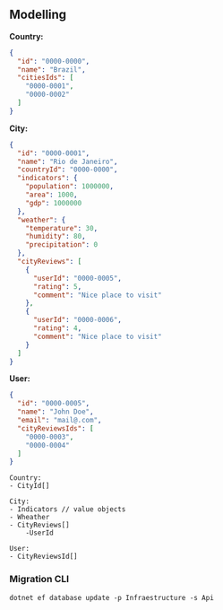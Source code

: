 ## Modelling

**Country:**

```json 
{
  "id": "0000-0000",
  "name": "Brazil",
  "citiesIds": [
    "0000-0001",
    "0000-0002"
  ]
}
```
**City:**

```json
{
  "id": "0000-0001",
  "name": "Rio de Janeiro",
  "countryId": "0000-0000",
  "indicators": {
    "population": 1000000,
    "area": 1000,
    "gdp": 1000000
  },
  "weather": {
    "temperature": 30,
    "humidity": 80,
    "precipitation": 0
  },
  "cityReviews": [
    {
      "userId": "0000-0005",
      "rating": 5,
      "comment": "Nice place to visit"
    },
    {
      "userId": "0000-0006",
      "rating": 4,
      "comment": "Nice place to visit"
    }
  ]
}
```

**User:**

```json
{
  "id": "0000-0005",
  "name": "John Doe",
  "email": "mail@.com",
  "cityReviewsIds": [
    "0000-0003",
    "0000-0004"
  ]
}
```
```
Country:
- CityId[]

City:
- Indicators // value objects
- Wheather 
- CityReviews[] 
    -UserId
    
User:
- CityReviewsId[] 
```

### Migration CLI   
`dotnet ef database update -p Infraestructure -s Api`
